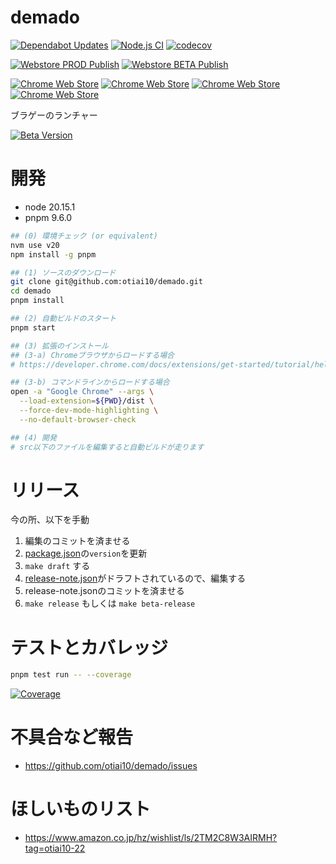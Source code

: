 # demado

[![Dependabot Updates](https://github.com/otiai10/demado/actions/workflows/dependabot/dependabot-updates/badge.svg)](https://github.com/otiai10/demado/actions/workflows/dependabot/dependabot-updates)
[![Node.js CI](https://github.com/otiai10/demado/actions/workflows/node-ci.yaml/badge.svg)](https://github.com/otiai10/demado/actions/workflows/node-ci.yaml)
[![codecov](https://codecov.io/gh/otiai10/demado/graph/badge.svg?token=2vdGdzZZkq)](https://codecov.io/gh/otiai10/demado)

[![Webstore PROD Publish](https://github.com/otiai10/demado/actions/workflows/webstore-prod.yaml/badge.svg)](https://github.com/otiai10/demado/actions/workflows/webstore-prod.yaml)
[![Webstore BETA Publish](https://github.com/otiai10/demado/actions/workflows/webstore-beta.yaml/badge.svg)](https://github.com/otiai10/demado/actions/workflows/webstore-beta.yaml)

[![Chrome Web Store](https://img.shields.io/chrome-web-store/v/dfmhlfpfpbijchleocfbpcdjgnbpdigh.svg)](https://chrome.google.com/webstore/detail/demado/dfmhlfpfpbijchleocfbpcdjgnbpdigh?hl=ja)
[![Chrome Web Store](https://img.shields.io/chrome-web-store/users/dfmhlfpfpbijchleocfbpcdjgnbpdigh.svg)](https://chrome.google.com/webstore/detail/demado/dfmhlfpfpbijchleocfbpcdjgnbpdigh?hl=ja)
[![Chrome Web Store](https://img.shields.io/chrome-web-store/stars/dfmhlfpfpbijchleocfbpcdjgnbpdigh.svg)](https://chrome.google.com/webstore/detail/demado/dfmhlfpfpbijchleocfbpcdjgnbpdigh)
[![Chrome Web Store](https://img.shields.io/chrome-web-store/rating-count/dfmhlfpfpbijchleocfbpcdjgnbpdigh.svg)](https://chromewebstore.google.com/detail/demado/dfmhlfpfpbijchleocfbpcdjgnbpdigh)

ブラゲーのランチャー

[![Beta Version](https://img.shields.io/badge/BETA%E3%83%86%E3%82%B9%E3%83%88%E7%89%88-%E5%8F%82%E5%8A%A0%E3%81%99%E3%82%8B-blue)](https://chromewebstore.google.com/detail/demado-beta/cmgapdlnfeimachfnigblaopoichmijf)

# 開発

* node 20.15.1
* pnpm 9.6.0

```sh
## (0) 環境チェック (or equivalent)
nvm use v20
npm install -g pnpm

## (1) ソースのダウンロード
git clone git@github.com:otiai10/demado.git
cd demado
pnpm install

## (2) 自動ビルドのスタート
pnpm start

## (3) 拡張のインストール
## (3-a) Chromeブラウザからロードする場合
# https://developer.chrome.com/docs/extensions/get-started/tutorial/hello-world?hl=ja#load-unpacked

## (3-b) コマンドラインからロードする場合
open -a "Google Chrome" --args \
  --load-extension=${PWD}/dist \
  --force-dev-mode-highlighting \
  --no-default-browser-check

## (4) 開発
# src以下のファイルを編集すると自動ビルドが走ります
```

# リリース

今の所、以下を手動

1. 編集のコミットを済ませる
2. [package.json](./package.json)の`version`を更新
3. `make draft` する
4. [release-note.json](./src/release-note.json)がドラフトされているので、編集する
5. release-note.jsonのコミットを済ませる
6. `make release` もしくは `make beta-release`

# テストとカバレッジ

```sh
pnpm test run -- --coverage
```

[![Coverage](https://codecov.io/gh/otiai10/demado/graphs/tree.svg?token=2vdGdzZZkq)](https://app.codecov.io/gh/otiai10/demado)

# 不具合など報告

* https://github.com/otiai10/demado/issues

# ほしいものリスト

* https://www.amazon.co.jp/hz/wishlist/ls/2TM2C8W3AIRMH?tag=otiai10-22
